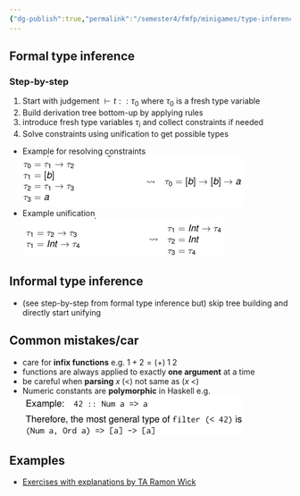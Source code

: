 ```yaml
---
{"dg-publish":true,"permalink":"/semester4/fmfp/minigames/type-inference/"}
---
```


## Formal type inference
### Step-by-step
1. Start with judgement $\vdash t::\tau_{0}$ where $\tau_{0}$ is a fresh type variable
2. Build derivation tree bottom-up by applying rules
3. introduce fresh type variables $\tau_{i}$ and collect constraints if needed
4. Solve constraints using unification to get possible types
- Example for resolving constraints ![Pasted image 20240410153219.png](/img/user/Semester4/FMFP/Minigames/attachments/Pasted%20image%2020240410153219.png)
- Example unification ![Pasted image 20240410153247.png](/img/user/Semester4/FMFP/Minigames/attachments/Pasted%20image%2020240410153247.png)
## Informal type inference
- (see step-by-step from formal type inference but) skip tree building and directly start unifying
## Common mistakes/car
- care for **infix functions** e.g. $1+2=(+)\;1\;2$
- functions are always applied to exactly **one argument** at a time
- be careful when **parsing** $x\;(<)$ not same as $(x\;<)$
- Numeric constants are **polymorphic** in Haskell e.g. ![Pasted image 20240410153709.png](/img/user/Semester4/FMFP/Minigames/attachments/Pasted%20image%2020240410153709.png)
## Examples
- [Exercises with explanations by TA Ramon Wick](https://n.ethz.ch/~rawick/slides/FMFP_Woche_7_Informal_Inference.pdf)